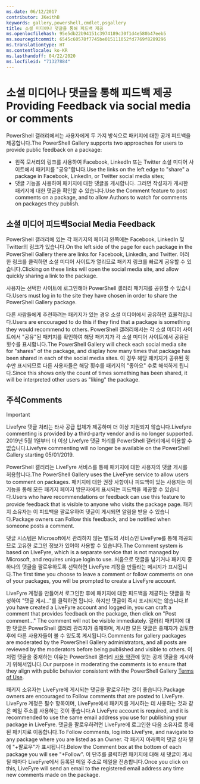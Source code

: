 ```yaml
---
ms.date: 06/12/2017
contributor: JKeithB
keywords: gallery,powershell,cmdlet,psgallery
title: 소셜 미디어나 댓글을 통해 피드백 제공
ms.openlocfilehash: 95e5db22b94151c3974189c30f1d4e580b47eeb5
ms.sourcegitcommit: 6545c60578f7745be015111052fd7769f8289296
ms.translationtype: HT
ms.contentlocale: ko-KR
ms.lasthandoff: 04/22/2020
ms.locfileid: "71327884"
---
```

# <a name="providing-feedback-via-social-media-or-comments"></a><span data-ttu-id="57c6c-103">소셜 미디어나 댓글을 통해 피드백 제공</span><span class="sxs-lookup"><span data-stu-id="57c6c-103">Providing Feedback via social media or comments</span></span>

<span data-ttu-id="57c6c-104">PowerShell 갤러리에서는 사용자에게 두 가지 방식으로 패키지에 대한 공개 피드백을 제공합니다.</span><span class="sxs-lookup"><span data-stu-id="57c6c-104">The PowerShell Gallery supports two approaches for users to provide public feedback on a package:</span></span>

- <span data-ttu-id="57c6c-105">왼쪽 모서리의 링크를 사용하여 Facebook, LinkedIn 또는 Twitter 소셜 미디어 사이트에서 패키지를 "공유"합니다.</span><span class="sxs-lookup"><span data-stu-id="57c6c-105">Use the links on the left edge to "share" a package in Facebook, LinkedIn, or Twitter social media sites;</span></span>
- <span data-ttu-id="57c6c-106">댓글 기능을 사용하여 패키지에 대한 댓글을 게시합니다. 그러면 작성자가 게시한 패키지에 대한 댓글을 확인할 수 있습니다.</span><span class="sxs-lookup"><span data-stu-id="57c6c-106">Use the Comment feature to post comments on a package, and to allow Authors to watch for comments on packages they publish.</span></span>

## <a name="social-media-feedback"></a><span data-ttu-id="57c6c-107">소셜 미디어 피드백</span><span class="sxs-lookup"><span data-stu-id="57c6c-107">Social Media Feedback</span></span>

<span data-ttu-id="57c6c-108">PowerShell 갤러리에 있는 각 패키지의 페이지 왼쪽에는 Facebook, LinkedIn 및 Twitter의 링크가 있습니다.</span><span class="sxs-lookup"><span data-stu-id="57c6c-108">On the left side of the page for each package in the PowerShell Gallery there are links for Facebook, LinkedIn, and Twitter.</span></span>
<span data-ttu-id="57c6c-109">이러한 링크를 클릭하면 소셜 미디어 사이트가 열리므로 패키지 링크를 빠르게 공유할 수 있습니다.</span><span class="sxs-lookup"><span data-stu-id="57c6c-109">Clicking on these links will open the social media site, and allow quickly sharing a link to the package.</span></span>

<span data-ttu-id="57c6c-110">사용자는 선택한 사이트에 로그인해야 PowerShell 갤러리 패키지를 공유할 수 있습니다.</span><span class="sxs-lookup"><span data-stu-id="57c6c-110">Users must log in to the site they have chosen in order to share the PowerShell Gallery package.</span></span>

<span data-ttu-id="57c6c-111">다른 사람들에게 추천하려는 패키지가 있는 경우 소셜 미디어에서 공유하면 효율적입니다.</span><span class="sxs-lookup"><span data-stu-id="57c6c-111">Users are encouraged to do this if they find that a package is something they would recommend to others.</span></span>
<span data-ttu-id="57c6c-112">PowerShell 갤러리에서는 각 소셜 미디어 사이트에서 "공유"된 패키지를 확인하여 해당 패키지가 각 소셜 미디어 사이트에서 공유된 횟수를 표시합니다.</span><span class="sxs-lookup"><span data-stu-id="57c6c-112">The PowerShell Gallery will check each social media site for "shares" of the package, and display how many times that package has been shared in each of the social media sites.</span></span>
<span data-ttu-id="57c6c-113">이 경우 해당 패키지가 공유된 횟수만 표시되므로 다른 사용자들은 해당 횟수를 패키지의 "좋아요" 수로 해석하게 됩니다.</span><span class="sxs-lookup"><span data-stu-id="57c6c-113">Since this shows only the count of times something has been shared, it will be interpreted other users as "liking" the package.</span></span>

## <a name="comments"></a><span data-ttu-id="57c6c-114">주석</span><span class="sxs-lookup"><span data-stu-id="57c6c-114">Comments</span></span>

> [!IMPORTANT]
> <span data-ttu-id="57c6c-115">Livefyre 댓글 처리는 타사 공급 업체가 제공하며 더 이상 지원되지 않습니다.</span><span class="sxs-lookup"><span data-stu-id="57c6c-115">Livefyre commenting is provided by a third-party vendor and is no longer supported.</span></span>
> <span data-ttu-id="57c6c-116">2019년 5월 1일부터 더 이상 Livefyre 댓글 처리를 PowerShell 갤러리에서 이용할 수 없습니다.</span><span class="sxs-lookup"><span data-stu-id="57c6c-116">Livefyre commenting will no longer be available on the PowerShell Gallery starting 05/01/2019.</span></span> 

<span data-ttu-id="57c6c-117">PowerShell 갤러리는 LiveFyre 서비스를 통해 패키지에 대한 사용자의 댓글 게시를 허용합니다.</span><span class="sxs-lookup"><span data-stu-id="57c6c-117">The PowerShell Gallery uses the LiveFyre service to allow users to comment on packages.</span></span>
<span data-ttu-id="57c6c-118">패키지에 대한 권장 사항이나 피드백이 있는 사용자는 이 기능을 통해 모든 패키지 페이지 방문자에게 표시되는 피드백을 제공할 수 있습니다.</span><span class="sxs-lookup"><span data-stu-id="57c6c-118">Users who have recommendations or feedback can use this feature to provide feedback that is visible to anyone who visits the package page.</span></span>
<span data-ttu-id="57c6c-119">패키지 소유자는 이 피드백을 팔로우하여 댓글이 게시되면 알림을 받을 수 있습니다.</span><span class="sxs-lookup"><span data-stu-id="57c6c-119">Package owners can Follow this feedback, and be notified when someone posts a comment.</span></span>

<span data-ttu-id="57c6c-120">댓글 시스템은 Microsoft에서 관리하지 않는 별도의 서비스인 LiveFyre를 통해 제공되므로 고유한 로그인 정보가 있어야 사용할 수 있습니다.</span><span class="sxs-lookup"><span data-stu-id="57c6c-120">The Comment system is based on LiveFyre, which is a separate service that is not managed by Microsoft, and requires unique login to use.</span></span>
<span data-ttu-id="57c6c-121">처음으로 댓글을 남기거나 패키지 중 하나의 댓글을 팔로우하도록 선택하면 LiveFyre 계정을 만들라는 메시지가 표시됩니다.</span><span class="sxs-lookup"><span data-stu-id="57c6c-121">The first time you choose to leave a comment or follow comments on one of your packages, you will be prompted to create a LiveFyre account.</span></span>

<span data-ttu-id="57c6c-122">LiveFyre 계정을 만들어서 로그인한 후에 패키지에 대한 피드백을 제공하는 댓글을 작성하여 "댓글 게시..."를 클릭하면 됩니다. 하지만 댓글이 즉시 표시되지는 않습니다.</span><span class="sxs-lookup"><span data-stu-id="57c6c-122">If you have created a LiveFyre account and logged in, you can craft a comment that provides feedback on the package, then click on "Post comment..." The comment will not be visible immediately.</span></span>
<span data-ttu-id="57c6c-123">갤러리 패키지에 대한 댓글은 PowerShell 갤러리 관리자가 중재하며, 게시한 모든 댓글은 중재자가 검토한 후에 다른 사용자들이 볼 수 있도록 게시됩니다.</span><span class="sxs-lookup"><span data-stu-id="57c6c-123">Comments for gallery packages are moderated by the PowerShell Gallery administrators, and all posts are reviewed by the moderators before being published and visible to others.</span></span>
<span data-ttu-id="57c6c-124">이처럼 댓글을 중재하는 이유는 PowerShell 갤러리 [사용 약관](https://www.powershellgallery.com/policies/Terms)에 맞는 공개 댓글을 게시하기 위해서입니다.</span><span class="sxs-lookup"><span data-stu-id="57c6c-124">Our purpose in moderating the comments is to ensure that they align with public behavior consistent with the PowerShell Gallery [Terms of Use](https://www.powershellgallery.com/policies/Terms).</span></span>

<span data-ttu-id="57c6c-125">패키지 소유자는 LiveFyre에 게시되는 댓글을 팔로우하는 것이 좋습니다.</span><span class="sxs-lookup"><span data-stu-id="57c6c-125">Package owners are encouraged to Follow comments that are posted to LiveFyre.</span></span>
<span data-ttu-id="57c6c-126">LiveFyre 계정은 필수 항목이며, LiveFyre에서 패키지를 게시하는 데 사용하는 것과 같은 메일 주소를 사용하는 것이 좋습니다.</span><span class="sxs-lookup"><span data-stu-id="57c6c-126">A LiveFyre account is required, and it is recommended to use the same email address you use for publishing your package in LiveFyre.</span></span>
<span data-ttu-id="57c6c-127">댓글을 팔로우하려면 LiveFyre에 로그인한 다음 소유자로 등재된 패키지로 이동합니다.</span><span class="sxs-lookup"><span data-stu-id="57c6c-127">To Follow comments, log into LiveFyre, and navigate to any package where you are listed as an Owner.</span></span>
<span data-ttu-id="57c6c-128">각 패키지 아래쪽의 댓글 상자 밑에 "+팔로우"가 표시됩니다.</span><span class="sxs-lookup"><span data-stu-id="57c6c-128">Below the Comment box at the bottom of each package you will see "+Follow".</span></span>
<span data-ttu-id="57c6c-129">이 단추를 클릭하면 패키지에 대해 새 댓글이 게시될 때마다 LiveFyre에서 등록된 메일 주소로 메일을 전송합니다.</span><span class="sxs-lookup"><span data-stu-id="57c6c-129">Once you click on this, LiveFyre will send an email to the registered email address any time new comments made on the package.</span></span>

